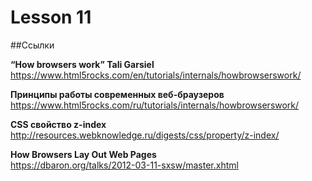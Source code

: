# Lesson 11

##Ссылки  

**“How browsers work” Tali Garsiel**  
<https://www.html5rocks.com/en/tutorials/internals/howbrowserswork/>

**Принципы работы современных веб-браузеров**  
<https://www.html5rocks.com/ru/tutorials/internals/howbrowserswork/>

**CSS свойство z-index**  
<http://resources.webknowledge.ru/digests/css/property/z-index/>

**How Browsers Lay Out Web Pages**  
<https://dbaron.org/talks/2012-03-11-sxsw/master.xhtml>
